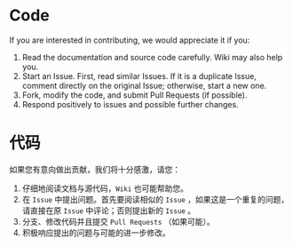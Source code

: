# Code
If you are interested in contributing, we would appreciate it if you: 
1. Read the documentation and source code carefully. Wiki may also help you.  
2. Start an Issue. First, read similar Issues. If it is a duplicate Issue, comment directly on the original Issue; otherwise, start a new one.
3. Fork, modify the code, and submit Pull Requests (if possible).
4. Respond positively to issues and possible further changes.

# 代码
如果您有意向做出贡献，我们将十分感激，请您：  
1. 仔细地阅读文档与源代码，`Wiki` 也可能帮助您。  
2. 在 `Issue` 中提出问题。首先要阅读相似的 `Issue` ，如果这是一个重复的问题，请直接在原 `Issue` 中评论；否则提出新的 `Issue` 。  
3. 分支、修改代码并且提交 `Pull Requests` （如果可能）。
4. 积极响应提出的问题与可能的进一步修改。

